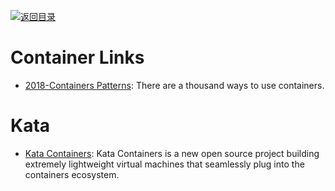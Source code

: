 [![返回目录](https://user-images.githubusercontent.com/5803001/38079637-ff0abcf0-3371-11e8-9b76-ad651620afc7.jpg)](https://github.com/wxyyxc1992/Awesome-Links)

# Container Links

* [2018-Containers Patterns](https://l0rd.github.io/containerspatterns/#1): There are a thousand ways to use containers.

# Kata

* [Kata Containers](https://katacontainers.io/): Kata Containers is a new open source project building extremely lightweight virtual machines that seamlessly plug into the containers ecosystem.
